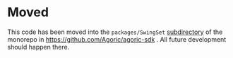 # Moved

This code has been moved into the `packages/SwingSet`
[subdirectory](https://github.com/Agoric/agoric-sdk/tree/master/packages/SwingSet)
of the monorepo in https://github.com/Agoric/agoric-sdk . All future
development should happen there.
